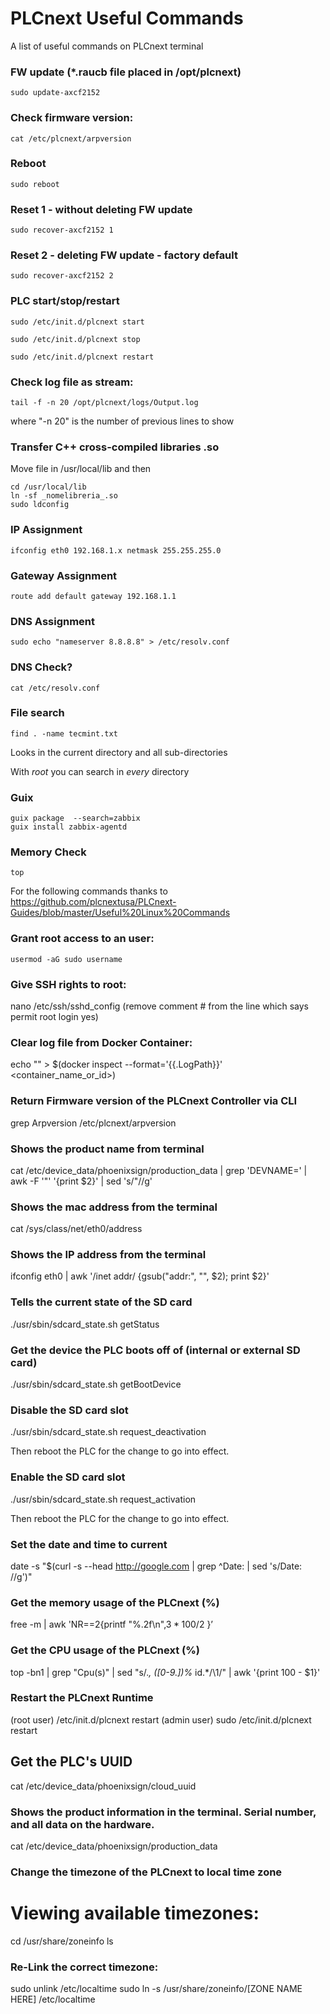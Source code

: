 # __PLCnext Useful Commands__
A list of useful commands on PLCnext terminal



### FW update (*.raucb file placed in /opt/plcnext)
```
sudo update-axcf2152
```

### Check firmware version:
```
cat /etc/plcnext/arpversion
```

### Reboot
```
sudo reboot
```

### Reset 1 - without deleting FW update
```
sudo recover-axcf2152 1      
```

### Reset 2 - deleting FW update - factory default
```
sudo recover-axcf2152 2      
```

### PLC start/stop/restart
```
sudo /etc/init.d/plcnext start
```
```
sudo /etc/init.d/plcnext stop
```
```
sudo /etc/init.d/plcnext restart
```

### Check log file as stream:
```
tail -f -n 20 /opt/plcnext/logs/Output.log
```
where "-n 20" is the number of previous lines to show 

### Transfer C++ cross-compiled libraries .so
Move file in /usr/local/lib and then
```
cd /usr/local/lib
ln -sf _nomelibreria_.so
sudo ldconfig
```

### IP Assignment
```
ifconfig eth0 192.168.1.x netmask 255.255.255.0
```

### Gateway Assignment
```
route add default gateway 192.168.1.1
```

### DNS Assignment
```
sudo echo "nameserver 8.8.8.8" > /etc/resolv.conf
```

### DNS Check?
```
cat /etc/resolv.conf 
```

### File search
```
find . -name tecmint.txt
```
Looks in the current directory and all sub-directories

With _root_ you can search in _every_ directory

### Guix
```
guix package  --search=zabbix
guix install zabbix-agentd
```

### Memory Check
```
top
```


For the following commands thanks to 
https://github.com/plcnextusa/PLCnext-Guides/blob/master/Useful%20Linux%20Commands


### Grant root access to an user:
```
usermod -aG sudo username
```

### Give SSH rights to root:
  nano /etc/ssh/sshd_config   (remove comment # from the line which says permit root login yes)

### Clear log file from Docker Container:
  echo "" > $(docker inspect --format='{{.LogPath}}' <container_name_or_id>)

### Return Firmware version of the PLCnext Controller via CLI
  grep Arpversion /etc/plcnext/arpversion
    
### Shows the product name from terminal
  cat /etc/device_data/phoenixsign/production_data | grep 'DEVNAME=' | awk -F '\"' '{print $2}' | sed 's/\"//g'

### Shows the mac address from the terminal
  cat /sys/class/net/eth0/address
  
### Shows the IP address from the terminal
  ifconfig eth0 | awk '/inet addr/ {gsub("addr:", "", $2); print $2}'

### Tells the current state of the SD card
./usr/sbin/sdcard_state.sh getStatus

### Get the device the PLC boots off of (internal or external SD card)
./usr/sbin/sdcard_state.sh getBootDevice

### Disable the SD card slot
./usr/sbin/sdcard_state.sh request_deactivation

Then reboot the PLC for the change to go into effect.

### Enable the SD card slot
./usr/sbin/sdcard_state.sh request_activation

Then reboot the PLC for the change to go into effect.

### Set the date and time to current
date -s "$(curl -s --head http://google.com | grep ^Date: | sed 's/Date: //g')"

### Get the memory usage of the PLCnext (%)
free -m | awk 'NR==2{printf "%.2f\n",$3*100/$2 }’

### Get the CPU usage of the PLCnext (%)
top -bn1 | grep "Cpu(s)" | sed "s/.*, *\([0-9.]*\)%* id.*/\1/" | awk '{print 100 - $1}'

### Restart the PLCnext Runtime
(root user) /etc/init.d/plcnext restart
(admin user) sudo /etc/init.d/plcnext restart

## Get the PLC's UUID
cat /etc/device_data/phoenixsign/cloud_uuid

### Shows the product information in the terminal. Serial number, and all data on the hardware.
cat /etc/device_data/phoenixsign/production_data

### Change the timezone of the PLCnext to local time zone
  # Viewing available timezones:
  cd /usr/share/zoneinfo
  ls

###  Re-Link the correct timezone:
  sudo unlink /etc/localtime 
  sudo ln -s /usr/share/zoneinfo/[ZONE NAME HERE] /etc/localtime



